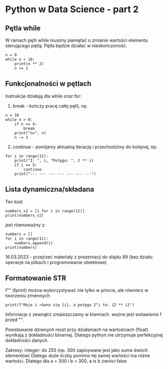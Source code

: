 # Python w Data Science - part 2
## Pętla while

W ramach pętli while musimy pamiętać o zmianie wartości elementu sterującego pętlą. Pętla będzie działać 
w nieskończoność.
```
n = 0
while n < 10:
    print(n ** 2)
    n += 1
```
## Funkcjonalności w pętlach

Instrukcje działają dla while oraz for:
1. break - kończy pracę całej pętli, np.
```
n = 10
while n > 0:
    if n == 4:
        break
    print("n=", n)
    n -= 1
```
2. continue - pomijamy aktualną iterację i przechodzimy do kolejnej, np.
```
for i in range(11):
    print("I: ", i, "Potęga: ", 2 ** i)
    if i == 5:
        continue
    print("--- --- --- --- --- --- ---")
```

## Lista dynamiczna/składana

Ten kod:
```
numbers_v2 = [i for i in range(11)]
print(numbers_v2)
```
jest równoważny z:
```
numbers = []
for i in range(11):
    numbers.append(i)
print(numbers)
```

16.03.2023 - przejrzeć materiały z prezentacji do slajdu 89 (bez działu: operacje na plikach i programowanie obiektowe)

## Formatowanie STR
f"" (fprint) można wykorzystywać nie tylko w princie, ale równierz w tworzeniu zmiennych
```
print(f"Moje i równa się {i}, a potęga 2^i to: {2 ** i}")
```
Informacje z zewnątrz zmaieszczamy w klamrach. ważne jest wstawienie f przed "".

Powstawanie dziwnych reszt przy działaniach na wartościach (float) wynikają z dokładności binarnej. Dlatego python nie
utrzymuje perfekcyjnej dokładności danych.

Zakresy:
integer: do 255 (np. 300 zapisywane jest jako suma dwóch elementów) Dlatego duże liczby pomimo tej samej wartości ma
różne wartości. Dlatego dla a = 300 i b = 300, a is b zwróci false